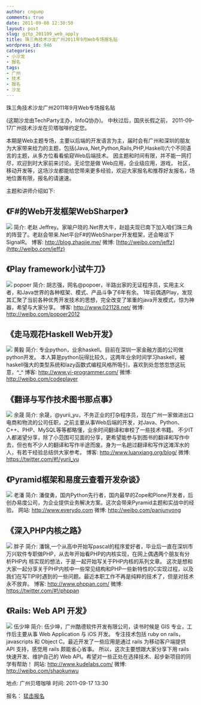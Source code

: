 ```yaml
---
author: cngump
comments: true
date: 2011-09-08 12:30:50
layout: post
slug: gztp_201109_web_apply
title: 珠三角技术沙龙广州2011年9月Web专场报名贴
wordpress_id: 946
categories:
- 小沙龙
- 报名
tags:
- 广州
- 技术
- 报名
- 沙龙
---
```


珠三角技术沙龙广州2011年9月Web专场报名贴

(这期沙龙由TechParty主办，InfoQ协办)。
中秋过后，国庆长假之前， 2011-09-17广州技术沙龙在贝塔咖啡约定您。

本期是Web主题专场，主要以后端的开发语言为主，届时会有广州和深圳的朋友为大家带来给力的主题，包括(Java,.Net,Python,Rails,PHP,Haskell)六个不同语言的主题，从多方位看看偷窥Web后端技术。 因主题和时间有限，并不能一网打尽，欢迎到时大家前来讨论。无论您是做 Web应用，企业级应用，游戏， 社区，移动开发等，这场沙龙都能给您带来更多经验，欢迎大家报名和推荐好友报名，场地位置有限，报名的请速速。

主题和讲师介绍如下:


## 《F#的Web开发框架WebSharper》


![](http://images.cnblogs.com/cnblogs_com/JeffreyZhao/168980/o_blog_me_a.png)
简介: 老赵 Jeffrey。家喻户晓的.Net界大牛，赵姐夫现已南下加入咱们珠三角的阵营了。老赵会带来.Net平台F#的WebSharper开发框架，还会略谈下SignalR。
博客: http://blog.zhaojie.me/
微博: [http://weibo.com/jeffz](http://weibo.com/jeffz)



## 《Play framework小试牛刀》


![](http://tp2.sinaimg.cn/1881629777/180/5600267430/1)
popoer
简介: 胡志强，网名@popoer，半路出家的无证程序员，实用主义者，和Java世界的各种框架、模式、产品斗争了6年有余。
1年前偶遇Play，发现其汇聚了当前各种优秀开发技术的思想，完全改变了笨重的java开发模式，惊为神器，希望与大家分享。
博客: http://www.021128.net/
微博: http://weibo.com/popoer2012




## 《走马观花Haskell Web开发》


![](http://mediacdn.disqus.com/uploads/users/1497/3704/avatar92.jpg?1314674055)
黄毅
简介: 专业python，业余haskell。目前在深圳一家金融方面的公司做python开发。 本人算是python玩得比较久，这两年业余时间学习haskell，被haskell强大的类型系统和lazy函数式编程风格所吸引，喜欢到处忽悠忽悠这玩意，^_^
博客: http://www.yi-programmer.com/
微博: http://weibo.com/codeplayer




## 《翻译与写作技术图书那点事》


[![](http://techparty-media.qiniudn.com/2011/09/yukuang.jpg)](http://techparty-media.qiniudn.com/2011/09/yukuang.jpg)
余晟
简介: 余晟，@yurii_yu，不务正业的打杂程序员，现在广州一家做进出口电商和物流的公司任职，之前主要从事Web后端的开发，对Java、Python、C++、PHP、MySQL等等都略懂，业余时间翻译和审校了一些技术书籍。
不少IT人都渴望分享，除了小范围可见面的分享，更希望能参与到图书的翻译和写作中去，但也有不少人的翻译和写作半途而废。身为一名趟过翻译和写作这滩浑水的人，有若干经验总结供大家参考。
博客: http://www.luanxiang.org/blog/
微博: https://twitter.com/#!/yurii_yu




## 《Pyramid框架和易度云查看开发杂谈》


![](http://tp4.sinaimg.cn/1843828575/180/5602911937/1)
老潘
简介: 潘俊勇，国内Python先行者，国内最早的Zope和Plone开发者，后创办易度公司，为企业提供业务解决方案。这次会带来Pyramid主题和实战中的经验。
网站: http://www.everydo.com
微博: http://weibo.com/panjunyong



## 《深入PHP内核之路》


![](http://www.phppan.com/pj.jpg)
胖子
简介: 潘锦,一个从高中开始写pascal的程序爱好者，毕业后一直在深圳市万兴软件专职做PHP，从去年开始看PHP的内核实现，在网上偶遇两个朋友有分析PHP内 核实现的想法，于是一起开始写关于PHP内核的系列文章。 这次是想和大家一起分享关于PHP内核中一些常见结构和PHP一些新特性的C实现过程，以及我们在写TIPI时遇到的一些问题。最近本职工作不再是纯粹的技术了，但是对技术永不放弃。
博客: http://www.phppan.com/
微博: https://twitter.com/#!/phppan



## 《Rails: Web API 开发》


[![](http://techparty-media.qiniudn.com/2011/09/shaokunwu.png)](http://techparty-media.qiniudn.com/2011/09/shaokunwu.png)
伍少坤
简介: 伍少坤，广州酷德软件开发有限公司，读书时候是 GIS 专业，工作后主要从事 Web Application 与 iOS 开发。
专注技术包括 ruby on rails，javascripts 和 Object C。最近开发了一些应用是通过 rails 为移动客户端提供 API 支持，感觉用 rails 颇能省心省事。
所以，这次主要想跟大家分享下用 rails 快速开发、维护自己的 Web API。希望对一些正处在选择技术、起步新项目的同学有帮助！
网站: http://www.kudelabs.com/
微博: http://weibo.com/shaokunwu


地点:  广州贝塔咖啡
时间:  2011-09-17 13:30

报名： [猛击报名](http://f.jeffkit.info/techparty/gztp_201109_web/)
